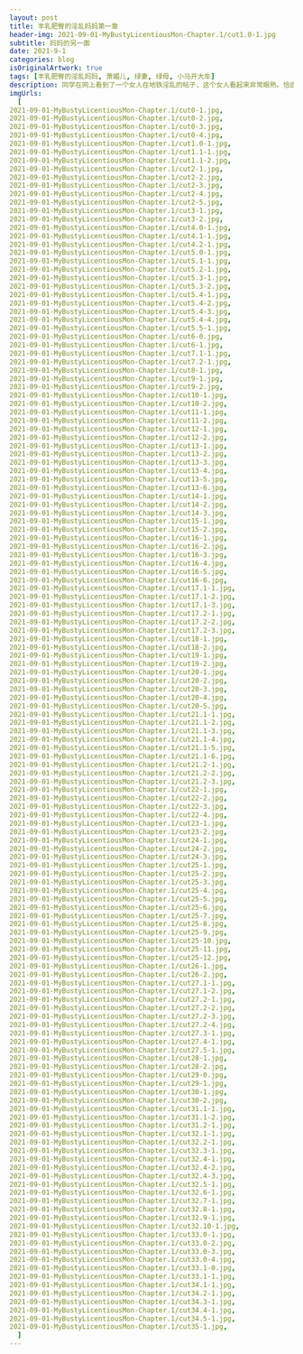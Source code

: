 ```yaml
---
layout: post
title: 丰乳肥臀的淫乱妈妈第一章
header-img: 2021-09-01-MyBustyLicentiousMon-Chapter.1/cut1.0-1.jpg
subtitle: 妈妈的另一面
date: 2021-9-1
categories: blog
isOriginalArtwork: true
tags: [丰乳肥臀的淫乱妈妈, 萧媚儿, 绿妻, 绿母, 小马开大车]
description: 同学在网上看到了一个女人在地铁淫乱的帖子，这个女人看起来非常眼熟。恰逢当晚爸爸妈妈再次出门，为了确认，我追踪爸爸妈妈来到地铁，没想到一直以来温柔美丽的女神妈妈，背后竟然是如此淫荡的女人……
imgUrls:
  [
2021-09-01-MyBustyLicentiousMon-Chapter.1/cut0-1.jpg,
2021-09-01-MyBustyLicentiousMon-Chapter.1/cut0-2.jpg,
2021-09-01-MyBustyLicentiousMon-Chapter.1/cut0-3.jpg,
2021-09-01-MyBustyLicentiousMon-Chapter.1/cut0-4.jpg,
2021-09-01-MyBustyLicentiousMon-Chapter.1/cut1.0-1.jpg,
2021-09-01-MyBustyLicentiousMon-Chapter.1/cut1.1-1.jpg,
2021-09-01-MyBustyLicentiousMon-Chapter.1/cut1.1-2.jpg,
2021-09-01-MyBustyLicentiousMon-Chapter.1/cut2-1.jpg,
2021-09-01-MyBustyLicentiousMon-Chapter.1/cut2-2.jpg,
2021-09-01-MyBustyLicentiousMon-Chapter.1/cut2-3.jpg,
2021-09-01-MyBustyLicentiousMon-Chapter.1/cut2-4.jpg,
2021-09-01-MyBustyLicentiousMon-Chapter.1/cut2-5.jpg,
2021-09-01-MyBustyLicentiousMon-Chapter.1/cut3-1.jpg,
2021-09-01-MyBustyLicentiousMon-Chapter.1/cut3-2.jpg,
2021-09-01-MyBustyLicentiousMon-Chapter.1/cut4.0-1.jpg,
2021-09-01-MyBustyLicentiousMon-Chapter.1/cut4.1-1.jpg,
2021-09-01-MyBustyLicentiousMon-Chapter.1/cut4.2-1.jpg,
2021-09-01-MyBustyLicentiousMon-Chapter.1/cut5.0-1.jpg,
2021-09-01-MyBustyLicentiousMon-Chapter.1/cut5.1-1.jpg,
2021-09-01-MyBustyLicentiousMon-Chapter.1/cut5.2-1.jpg,
2021-09-01-MyBustyLicentiousMon-Chapter.1/cut5.3-1.jpg,
2021-09-01-MyBustyLicentiousMon-Chapter.1/cut5.3-2.jpg,
2021-09-01-MyBustyLicentiousMon-Chapter.1/cut5.4-1.jpg,
2021-09-01-MyBustyLicentiousMon-Chapter.1/cut5.4-2.jpg,
2021-09-01-MyBustyLicentiousMon-Chapter.1/cut5.4-3.jpg,
2021-09-01-MyBustyLicentiousMon-Chapter.1/cut5.4-4.jpg,
2021-09-01-MyBustyLicentiousMon-Chapter.1/cut5.5-1.jpg,
2021-09-01-MyBustyLicentiousMon-Chapter.1/cut6-0.jpg,
2021-09-01-MyBustyLicentiousMon-Chapter.1/cut6-1.jpg,
2021-09-01-MyBustyLicentiousMon-Chapter.1/cut7.1-1.jpg,
2021-09-01-MyBustyLicentiousMon-Chapter.1/cut7.2-1.jpg,
2021-09-01-MyBustyLicentiousMon-Chapter.1/cut8-1.jpg,
2021-09-01-MyBustyLicentiousMon-Chapter.1/cut9-1.jpg,
2021-09-01-MyBustyLicentiousMon-Chapter.1/cut9-2.jpg,
2021-09-01-MyBustyLicentiousMon-Chapter.1/cut10-1.jpg,
2021-09-01-MyBustyLicentiousMon-Chapter.1/cut10-2.jpg,
2021-09-01-MyBustyLicentiousMon-Chapter.1/cut11-1.jpg,
2021-09-01-MyBustyLicentiousMon-Chapter.1/cut11-2.jpg,
2021-09-01-MyBustyLicentiousMon-Chapter.1/cut12-1.jpg,
2021-09-01-MyBustyLicentiousMon-Chapter.1/cut12-2.jpg,
2021-09-01-MyBustyLicentiousMon-Chapter.1/cut13-1.jpg,
2021-09-01-MyBustyLicentiousMon-Chapter.1/cut13-2.jpg,
2021-09-01-MyBustyLicentiousMon-Chapter.1/cut13-3.jpg,
2021-09-01-MyBustyLicentiousMon-Chapter.1/cut13-4.jpg,
2021-09-01-MyBustyLicentiousMon-Chapter.1/cut13-5.jpg,
2021-09-01-MyBustyLicentiousMon-Chapter.1/cut13-6.jpg,
2021-09-01-MyBustyLicentiousMon-Chapter.1/cut14-1.jpg,
2021-09-01-MyBustyLicentiousMon-Chapter.1/cut14-2.jpg,
2021-09-01-MyBustyLicentiousMon-Chapter.1/cut14-3.jpg,
2021-09-01-MyBustyLicentiousMon-Chapter.1/cut15-1.jpg,
2021-09-01-MyBustyLicentiousMon-Chapter.1/cut15-2.jpg,
2021-09-01-MyBustyLicentiousMon-Chapter.1/cut16-1.jpg,
2021-09-01-MyBustyLicentiousMon-Chapter.1/cut16-2.jpg,
2021-09-01-MyBustyLicentiousMon-Chapter.1/cut16-3.jpg,
2021-09-01-MyBustyLicentiousMon-Chapter.1/cut16-4.jpg,
2021-09-01-MyBustyLicentiousMon-Chapter.1/cut16-5.jpg,
2021-09-01-MyBustyLicentiousMon-Chapter.1/cut16-6.jpg,
2021-09-01-MyBustyLicentiousMon-Chapter.1/cut17.1-1.jpg,
2021-09-01-MyBustyLicentiousMon-Chapter.1/cut17.1-2.jpg,
2021-09-01-MyBustyLicentiousMon-Chapter.1/cut17.1-3.jpg,
2021-09-01-MyBustyLicentiousMon-Chapter.1/cut17.2-1.jpg,
2021-09-01-MyBustyLicentiousMon-Chapter.1/cut17.2-2.jpg,
2021-09-01-MyBustyLicentiousMon-Chapter.1/cut17.2-3.jpg,
2021-09-01-MyBustyLicentiousMon-Chapter.1/cut18-1.jpg,
2021-09-01-MyBustyLicentiousMon-Chapter.1/cut18-2.jpg,
2021-09-01-MyBustyLicentiousMon-Chapter.1/cut19-1.jpg,
2021-09-01-MyBustyLicentiousMon-Chapter.1/cut19-2.jpg,
2021-09-01-MyBustyLicentiousMon-Chapter.1/cut20-1.jpg,
2021-09-01-MyBustyLicentiousMon-Chapter.1/cut20-2.jpg,
2021-09-01-MyBustyLicentiousMon-Chapter.1/cut20-3.jpg,
2021-09-01-MyBustyLicentiousMon-Chapter.1/cut20-4.jpg,
2021-09-01-MyBustyLicentiousMon-Chapter.1/cut20-5.jpg,
2021-09-01-MyBustyLicentiousMon-Chapter.1/cut21.1-1.jpg,
2021-09-01-MyBustyLicentiousMon-Chapter.1/cut21.1-2.jpg,
2021-09-01-MyBustyLicentiousMon-Chapter.1/cut21.1-3.jpg,
2021-09-01-MyBustyLicentiousMon-Chapter.1/cut21.1-4.jpg,
2021-09-01-MyBustyLicentiousMon-Chapter.1/cut21.1-5.jpg,
2021-09-01-MyBustyLicentiousMon-Chapter.1/cut21.1-6.jpg,
2021-09-01-MyBustyLicentiousMon-Chapter.1/cut21.2-1.jpg,
2021-09-01-MyBustyLicentiousMon-Chapter.1/cut21.2-2.jpg,
2021-09-01-MyBustyLicentiousMon-Chapter.1/cut21.2-3.jpg,
2021-09-01-MyBustyLicentiousMon-Chapter.1/cut22-1.jpg,
2021-09-01-MyBustyLicentiousMon-Chapter.1/cut22-2.jpg,
2021-09-01-MyBustyLicentiousMon-Chapter.1/cut22-3.jpg,
2021-09-01-MyBustyLicentiousMon-Chapter.1/cut22-4.jpg,
2021-09-01-MyBustyLicentiousMon-Chapter.1/cut23-1.jpg,
2021-09-01-MyBustyLicentiousMon-Chapter.1/cut23-2.jpg,
2021-09-01-MyBustyLicentiousMon-Chapter.1/cut24-1.jpg,
2021-09-01-MyBustyLicentiousMon-Chapter.1/cut24-2.jpg,
2021-09-01-MyBustyLicentiousMon-Chapter.1/cut24-3.jpg,
2021-09-01-MyBustyLicentiousMon-Chapter.1/cut25-1.jpg,
2021-09-01-MyBustyLicentiousMon-Chapter.1/cut25-2.jpg,
2021-09-01-MyBustyLicentiousMon-Chapter.1/cut25-3.jpg,
2021-09-01-MyBustyLicentiousMon-Chapter.1/cut25-4.jpg,
2021-09-01-MyBustyLicentiousMon-Chapter.1/cut25-5.jpg,
2021-09-01-MyBustyLicentiousMon-Chapter.1/cut25-6.jpg,
2021-09-01-MyBustyLicentiousMon-Chapter.1/cut25-7.jpg,
2021-09-01-MyBustyLicentiousMon-Chapter.1/cut25-8.jpg,
2021-09-01-MyBustyLicentiousMon-Chapter.1/cut25-9.jpg,
2021-09-01-MyBustyLicentiousMon-Chapter.1/cut25-10.jpg,
2021-09-01-MyBustyLicentiousMon-Chapter.1/cut25-11.jpg,
2021-09-01-MyBustyLicentiousMon-Chapter.1/cut25-12.jpg,
2021-09-01-MyBustyLicentiousMon-Chapter.1/cut26-1.jpg,
2021-09-01-MyBustyLicentiousMon-Chapter.1/cut26-2.jpg,
2021-09-01-MyBustyLicentiousMon-Chapter.1/cut27.1-1.jpg,
2021-09-01-MyBustyLicentiousMon-Chapter.1/cut27.1-2.jpg,
2021-09-01-MyBustyLicentiousMon-Chapter.1/cut27.2-1.jpg,
2021-09-01-MyBustyLicentiousMon-Chapter.1/cut27.2-2.jpg,
2021-09-01-MyBustyLicentiousMon-Chapter.1/cut27.2-3.jpg,
2021-09-01-MyBustyLicentiousMon-Chapter.1/cut27.2-4.jpg,
2021-09-01-MyBustyLicentiousMon-Chapter.1/cut27.3-1.jpg,
2021-09-01-MyBustyLicentiousMon-Chapter.1/cut27.4-1.jpg,
2021-09-01-MyBustyLicentiousMon-Chapter.1/cut27.5-1.jpg,
2021-09-01-MyBustyLicentiousMon-Chapter.1/cut28-1.jpg,
2021-09-01-MyBustyLicentiousMon-Chapter.1/cut28-2.jpg,
2021-09-01-MyBustyLicentiousMon-Chapter.1/cut29-0.jpg,
2021-09-01-MyBustyLicentiousMon-Chapter.1/cut29-1.jpg,
2021-09-01-MyBustyLicentiousMon-Chapter.1/cut30-1.jpg,
2021-09-01-MyBustyLicentiousMon-Chapter.1/cut30-2.jpg,
2021-09-01-MyBustyLicentiousMon-Chapter.1/cut31.1-1.jpg,
2021-09-01-MyBustyLicentiousMon-Chapter.1/cut31.1-2.jpg,
2021-09-01-MyBustyLicentiousMon-Chapter.1/cut31.2-1.jpg,
2021-09-01-MyBustyLicentiousMon-Chapter.1/cut32.1-1.jpg,
2021-09-01-MyBustyLicentiousMon-Chapter.1/cut32.2-1.jpg,
2021-09-01-MyBustyLicentiousMon-Chapter.1/cut32.3-1.jpg,
2021-09-01-MyBustyLicentiousMon-Chapter.1/cut32.4-1.jpg,
2021-09-01-MyBustyLicentiousMon-Chapter.1/cut32.4-2.jpg,
2021-09-01-MyBustyLicentiousMon-Chapter.1/cut32.4-3.jpg,
2021-09-01-MyBustyLicentiousMon-Chapter.1/cut32.5-1.jpg,
2021-09-01-MyBustyLicentiousMon-Chapter.1/cut32.6-1.jpg,
2021-09-01-MyBustyLicentiousMon-Chapter.1/cut32.7-1.jpg,
2021-09-01-MyBustyLicentiousMon-Chapter.1/cut32.8-1.jpg,
2021-09-01-MyBustyLicentiousMon-Chapter.1/cut32.9-1.jpg,
2021-09-01-MyBustyLicentiousMon-Chapter.1/cut32.10-1.jpg,
2021-09-01-MyBustyLicentiousMon-Chapter.1/cut33.0-1.jpg,
2021-09-01-MyBustyLicentiousMon-Chapter.1/cut33.0-2.jpg,
2021-09-01-MyBustyLicentiousMon-Chapter.1/cut33.0-3.jpg,
2021-09-01-MyBustyLicentiousMon-Chapter.1/cut33.0-4.jpg,
2021-09-01-MyBustyLicentiousMon-Chapter.1/cut33.1-0.jpg,
2021-09-01-MyBustyLicentiousMon-Chapter.1/cut33.1-1.jpg,
2021-09-01-MyBustyLicentiousMon-Chapter.1/cut34.1-1.jpg,
2021-09-01-MyBustyLicentiousMon-Chapter.1/cut34.2-1.jpg,
2021-09-01-MyBustyLicentiousMon-Chapter.1/cut34.3-1.jpg,
2021-09-01-MyBustyLicentiousMon-Chapter.1/cut34.4-1.jpg,
2021-09-01-MyBustyLicentiousMon-Chapter.1/cut34.5-1.jpg,
2021-09-01-MyBustyLicentiousMon-Chapter.1/cut35-1.jpg,
  ]
---
```


